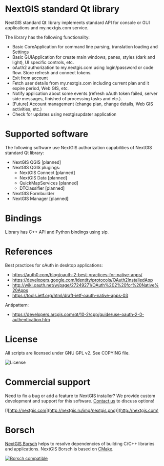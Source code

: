 # NextGIS standard Qt library

NextGIS standard Qt library implements standard API for console or GUI applications
and my.nextgis.com service.

The library has the following functionality:

* Basic CoreApplication for command line parsing, translation loading and Settings
* Basic GUIApplication for create main windows, panes, styles (dark and light),
  UI specific controls, etc.
* oAuth2 authorization to my.nextgis.com using login/password or code flow.
  Store refresh and connect tokens.
* Exit from account
* Fetch user details from my.nextgis.com including current plan and it expire period,
  Web GIS, etc.
* Notify application about some events (refresh oAuth token failed, server side
  messages, finished of processing tasks and etc.).
* [Future] Account management (change plan, change details, Web GIS activities, etc.)
* Check for updates using nextgisupdater application

# Supported software

The following software use NextGIS authorization capabilities of NextGIS standard
Qt library:

* NextGIS QGIS [planned]
* NextGIS QGIS plugings:
  * NextGIS Connect [planned]
  * NextGIS Data [planned]
  * QuickMapServices [planned]
  * DTClassifier [planned]
* NextGIS Formbuilder
* NextGIS Manager [planned]

# Bindings

Library has C++ API and Python bindings using sip.

# References

Best practices for oAuth in desktop applications:

* https://auth0.com/blog/oauth-2-best-practices-for-native-apps/
* https://developers.google.com/identity/protocols/OAuth2InstalledApp
* http://wiki.oauth.net/w/page/27249271/OAuth%202%20for%20Native%20Apps
* https://tools.ietf.org/html/draft-ietf-oauth-native-apps-03

Antipattern:

* https://developers.arcgis.com/qt/10-2/cpp/guide/use-oauth-2-0-authentication.htm

# License

All scripts are licensed under GNU GPL v2. See COPYING file.

![License](https://img.shields.io/badge/License-GPL%20v2-blue.svg?maxAge=2592000)

# Commercial support

Need to fix a bug or add a feature to NextGIS installer? We provide custom
development and support for this software.
[Contact us](http://nextgis.ru/en/contact/) to discuss options!

[![http://nextgis.com](http://nextgis.ru/img/nextgis.png)](http://nextgis.com)

# Borsch

[NextGIS Borsch](https://github.com/nextgis-borsch/borsch) helps to resolve
dependencies of building C/C++ libraries and applications. NextGIS Borsch is based on [CMake](https://cmake.org/).

[![Borsch compatible](https://img.shields.io/badge/Borsch-compatible-orange.svg?style=flat)](https://github.com/nextgis-borsch/borsch)
